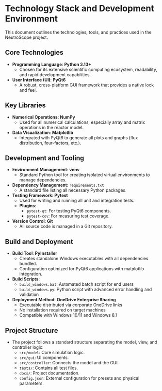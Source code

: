 # Technology Stack and Development Environment

This document outlines the technologies, tools, and practices used in the NeutroScope project.

## Core Technologies

-   **Programming Language**: **Python 3.13+**
    -   Chosen for its extensive scientific computing ecosystem, readability, and rapid development capabilities.
-   **User Interface (UI)**: **PyQt6**
    -   A robust, cross-platform GUI framework that provides a native look and feel.

## Key Libraries

-   **Numerical Operations**: **NumPy**
    -   Used for all numerical calculations, especially array and matrix operations in the reactor model.
-   **Data Visualization**: **Matplotlib**
    -   Integrated with PyQt6 to generate all plots and graphs (flux distribution, four-factors, etc.).

## Development and Tooling

-   **Environment Management**: **venv**
    -   Standard Python tool for creating isolated virtual environments to manage dependencies.
-   **Dependency Management**: `requirements.txt`
    -   A standard file listing all necessary Python packages.
-   **Testing Framework**: **Pytest**
    -   Used for writing and running all unit and integration tests.
    -   **Plugins**:
        -   `pytest-qt`: For testing PyQt6 components.
        -   `pytest-cov`: For measuring test coverage.
-   **Version Control**: **Git**
    -   All source code is managed in a Git repository.

## Build and Deployment

-   **Build Tool**: **PyInstaller**
    -   Creates standalone Windows executables with all dependencies bundled.
    -   Configuration optimized for PyQt6 applications with matplotlib integration.
-   **Build Scripts**: 
    -   `build_windows.bat`: Automated batch script for end users
    -   `build_windows.py`: Python script with advanced error handling and validation
-   **Deployment Method**: **OneDrive Enterprise Sharing**
    -   Executable distributed via corporate OneDrive links
    -   No installation required on target machines
    -   Compatible with Windows 10/11 and Windows 8.1

## Project Structure

-   The project follows a standard structure separating the model, view, and controller logic:
    -   `src/model`: Core simulation logic.
    -   `src/gui`: UI components.
    -   `src/controller`: Connects the model and the GUI.
    -   `tests/`: Contains all test files.
    -   `docs/`: Project documentation.
    -   `config.json`: External configuration for presets and physical parameters. 